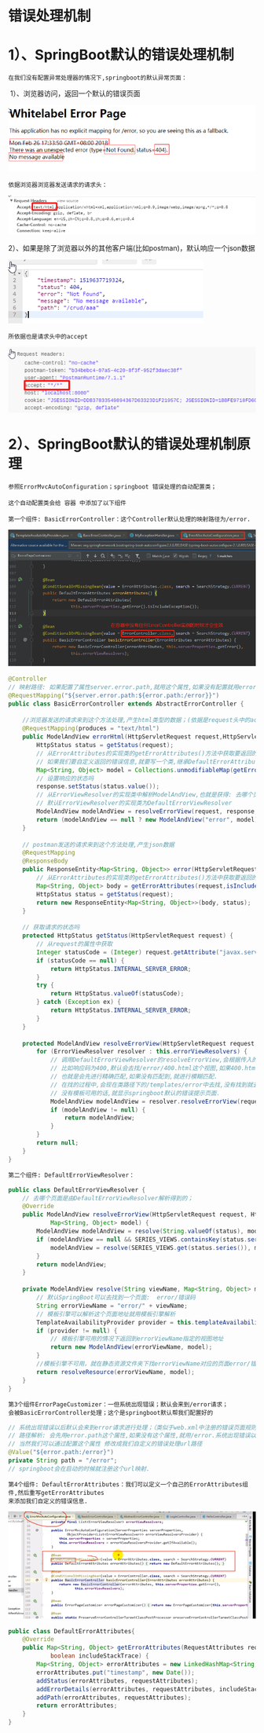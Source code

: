 # 错误处理机制

# 1）、SpringBoot默认的错误处理机制

    在我们没有配置异常处理器的情况下,springboot的默认异常页面：

​		1）、浏览器访问，返回一个默认的错误页面

![](../pics/SpringBoot默认的错误提示页面01.png)

    依据浏览器浏览器发送请求的请求头：

![](../pics/依据浏览器请求头的accept来判断.png)

​		2）、如果是除了浏览器以外的其他客户端(比如postman)，默认响应一个json数据

![](../pics/默认情况下,返回给postman的json错误数据.png)

    所依据也是请求头中的accept

![](../pics/依据postman的请求头来判断.png)

# 2）、SpringBoot默认的错误处理机制原理

    参照ErrorMvcAutoConfiguration；springboot 错误处理的自动配置类；
  	
  	这个自动配置类会给 容器 中添加了以下组件

    第一个组件: BasicErrorController：这个Controller默认处理的映射路径为/error.

![](../pics/BasicErrorController何时生效.png)

```java
@Controller
// 映射路径: 如果配置了属性server.error.path,就用这个属性,如果没有配置就用error.path这个属性,如果这个属性也没有配置,就用/error
@RequestMapping("${server.error.path:${error.path:/error}}")
public class BasicErrorController extends AbstractErrorController {
    
    //浏览器发送的请求来到这个方法处理,产生html类型的数据；(依据是request头中的accept是否包含text/html)
    @RequestMapping(produces = "text/html")
	public ModelAndView errorHtml(HttpServletRequest request,HttpServletResponse response) {
		HttpStatus status = getStatus(request);
        // 从ErrorAttributes的实现类的getErrorAttributes()方法中获取要返回的数据.(我们自定义的数据就包含在这里)
        // 如果我们要自定义返回的错误信息,就要写一个类,继承DefaultErrorAttributes,然后重写getErrorAttributes方法,在这个方法中添加自定义的错误信息.
		Map<String, Object> model = Collections.unmodifiableMap(getErrorAttributes(request, isIncludeStackTrace(request, MediaType.TEXT_HTML)));
        // 设置响应的状态吗
		response.setStatus(status.value());
        // 从ErrorViewResolver的实现类中解析ModelAndView,也就是获得: 去哪个页面作为错误页面；包含页面地址和页面内容
        // 默认ErrorViewResolver的实现类为DefaultErrorViewResolver
		ModelAndView modelAndView = resolveErrorView(request, response, status, model);
		return (modelAndView == null ? new ModelAndView("error", model) : modelAndView);
	}
    
    // postman发送的请求来到这个方法处理,产生json数据
	@RequestMapping
	@ResponseBody
	public ResponseEntity<Map<String, Object>> error(HttpServletRequest request) {
        // 从ErrorAttributes的实现类的getErrorAttributes()方法中获取要返回的数据.(我们自定义的数据就包含在这里)
		Map<String, Object> body = getErrorAttributes(request,isIncludeStackTrace(request, MediaType.ALL));
		HttpStatus status = getStatus(request);
		return new ResponseEntity<Map<String, Object>>(body, status);
	}

    // 获取请求的状态吗
	protected HttpStatus getStatus(HttpServletRequest request) {
        // 从request的属性中获取
		Integer statusCode = (Integer) request.getAttribute("javax.servlet.error.status_code");
		if (statusCode == null) {
			return HttpStatus.INTERNAL_SERVER_ERROR;
		}
		try {
			return HttpStatus.valueOf(statusCode);
		} catch (Exception ex) {
			return HttpStatus.INTERNAL_SERVER_ERROR;
		}
	}

	protected ModelAndView resolveErrorView(HttpServletRequest request,HttpServletResponse response, HttpStatus status, Map<String, Object> model) {
		for (ErrorViewResolver resolver : this.errorViewResolvers) {
            // 调用DefaultErrorViewResolver的resolveErrorView,会根据传入的响应码status,来获得ModelAndView
            // 比如响应码为400,默认会去找/error/400.html这个视图,如果400.html没有找到,就去找/error/4xx.html
            // 也就是会先进行精确匹配,如果没有匹配到,就进行模糊匹配.
            // 在找的过程中,会现在类路径下的/templates/error中去找,没有找到就去静态资源文件夹的/error中去找,如果没有找到,说明没有模板.
            // 没有模板可用的话,就显示springboot默认的错误提示页面.
			ModelAndView modelAndView = resolver.resolveErrorView(request, status, model);
			if (modelAndView != null) {
				return modelAndView;
			}
		}
		return null;
	}
}
```

    第二个组件: DefaultErrorViewResolver：

```java
public class DefaultErrorViewResolver {
    // 去哪个页面是由DefaultErrorViewResolver解析得到的；
    @Override
    public ModelAndView resolveErrorView(HttpServletRequest request, HttpStatus status,
            Map<String, Object> model) {
        ModelAndView modelAndView = resolve(String.valueOf(status), model);
        if (modelAndView == null && SERIES_VIEWS.containsKey(status.series())) {
            modelAndView = resolve(SERIES_VIEWS.get(status.series()), model);
        }
        return modelAndView;
    }

    private ModelAndView resolve(String viewName, Map<String, Object> model) {
        // 默认SpringBoot可以去找到一个页面:  error/错误码
        String errorViewName = "error/" + viewName;
        // 模板引擎可以解析这个页面地址就用模板引擎解析
        TemplateAvailabilityProvider provider = this.templateAvailabilityProviders.getProvider(errorViewName, this.applicationContext);
        if (provider != null) {
            // 模板引擎可用的情况下返回到errorViewName指定的视图地址
            return new ModelAndView(errorViewName, model);
        }
        //模板引擎不可用，就在静态资源文件夹下找errorViewName对应的页面error/错误码.html
        return resolveResource(errorViewName, model);
	}
}
```

    第3个组件ErrorPageCustomizer：一但系统出现错误；默认会来到/error请求；
    会被BasicErrorController处理；这个是springboot默认帮我们配置好的
    
```java
// 系统出现错误以后默认会来到error请求进行处理；（类似于web.xml中注册的错误页面规则）
// 路径解析: 会先用error.path这个属性,如果没有这个属性,就用/error.系统出现错误以后来到error请求进行处理
// 当然我们可以通过配置这个属性 修改成我们自定义的错误处理url路径
@Value("${error.path:/error}") 
private String path = "/error";
// springboot会在启动的时候就注册这个url映射.  
```

    第4个组件: DefaultErrorAttributes：我们可以定义一个自己的ErrorAttributes组件,然后重写getErrorAttributes
    来添加我们自定义的错误信息.

![](../pics/DefaultErrorAttributes什么时候才会生效.png)

```java
public class DefaultErrorAttributes{
    @Override
    public Map<String, Object> getErrorAttributes(RequestAttributes requestAttributes,
            boolean includeStackTrace) {
        Map<String, Object> errorAttributes = new LinkedHashMap<String, Object>();
        errorAttributes.put("timestamp", new Date());
        addStatus(errorAttributes, requestAttributes);
        addErrorDetails(errorAttributes, requestAttributes, includeStackTrace);
        addPath(errorAttributes, requestAttributes);
        return errorAttributes;
    }
}
```